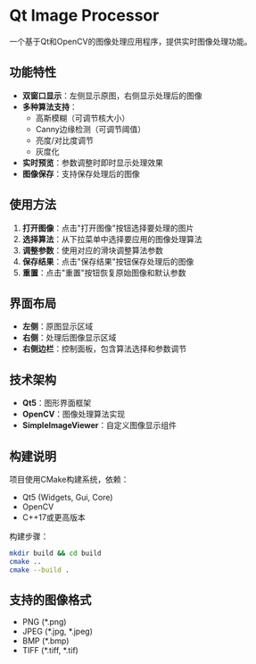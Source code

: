 # Qt Image Processor

一个基于Qt和OpenCV的图像处理应用程序，提供实时图像处理功能。

## 功能特性

- **双窗口显示**：左侧显示原图，右侧显示处理后的图像
- **多种算法支持**：
  - 高斯模糊（可调节核大小）
  - Canny边缘检测（可调节阈值）
  - 亮度/对比度调节
  - 灰度化
- **实时预览**：参数调整时即时显示处理效果
- **图像保存**：支持保存处理后的图像

## 使用方法

1. **打开图像**：点击"打开图像"按钮选择要处理的图片
2. **选择算法**：从下拉菜单中选择要应用的图像处理算法
3. **调整参数**：使用对应的滑块调整算法参数
4. **保存结果**：点击"保存结果"按钮保存处理后的图像
5. **重置**：点击"重置"按钮恢复原始图像和默认参数

## 界面布局

- **左侧**：原图显示区域
- **右侧**：处理后图像显示区域
- **右侧边栏**：控制面板，包含算法选择和参数调节

## 技术架构

- **Qt5**：图形界面框架
- **OpenCV**：图像处理算法实现
- **SimpleImageViewer**：自定义图像显示组件

## 构建说明

项目使用CMake构建系统，依赖：
- Qt5 (Widgets, Gui, Core)
- OpenCV
- C++17或更高版本

构建步骤：
```bash
mkdir build && cd build
cmake ..
cmake --build .
```

## 支持的图像格式

- PNG (*.png)
- JPEG (*.jpg, *.jpeg)
- BMP (*.bmp)
- TIFF (*.tiff, *.tif)
